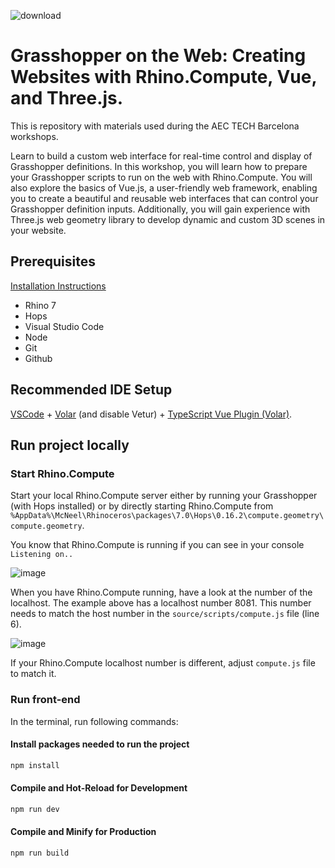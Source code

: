 ![download](https://github.com/just-ajs/aectech-2024-kpf-ttcore-worskhop/assets/35227625/da2c1f10-eb52-4463-9526-8ad3c58244a4)

# Grasshopper on the Web: Creating Websites with Rhino.Compute, Vue, and Three.js. 

This is repository with materials used during the AEC TECH Barcelona workshops. 

Learn to build a custom web interface for real-time control and display of Grasshopper definitions. In this workshop, you will learn how to prepare your Grasshopper scripts to run on the web with Rhino.Compute. You will also explore the basics of Vue.js, a user-friendly web framework, enabling you to create a beautiful and reusable web interfaces that can control your Grasshopper definition inputs. Additionally, you will gain experience with Three.js web geometry library to develop dynamic and custom 3D scenes in your website. 



## Prerequisites
[Installation Instructions](https://docs.google.com/document/d/17hXwG_7kRkxQQLEcFkq0k_4eD659sB39gbIIzKDqi_0)
- Rhino 7
- Hops
- Visual Studio Code
- Node
- Git
- Github


## Recommended IDE Setup

[VSCode](https://code.visualstudio.com/) + [Volar](https://marketplace.visualstudio.com/items?itemName=Vue.volar) (and disable Vetur) + [TypeScript Vue Plugin (Volar)](https://marketplace.visualstudio.com/items?itemName=Vue.vscode-typescript-vue-plugin).

 
## Run project locally


### Start Rhino.Compute

Start your local Rhino.Compute server either by running your Grasshopper (with Hops installed) or by directly starting Rhino.Compute from `%AppData%\McNeel\Rhinoceros\packages\7.0\Hops\0.16.2\compute.geometry\compute.geometry`. 

You know that Rhino.Compute is running if you can see in your console `Listening on..`

![image](https://github.com/just-ajs/aectech-2024-kpf-ttcore-worskhop/assets/35227625/f41a0b9b-d4a8-4e07-9fdf-4051a14b02a8)

When you have Rhino.Compute running, have a look at the number of the localhost. The example above has a localhost number 8081. This number needs to match the host number in the `source/scripts/compute.js` file (line 6).


![image](https://github.com/just-ajs/aectech-2024-kpf-ttcore-worskhop/assets/35227625/85246a48-a91d-41e6-aaca-4654cabc79e4)

If your Rhino.Compute localhost number is different, adjust `compute.js` file to match it. 


### Run front-end

In the terminal, run following commands:

#### Install packages needed to run the project

```sh
npm install
```

#### Compile and Hot-Reload for Development

```sh
npm run dev
```

#### Compile and Minify for Production

```sh
npm run build
```


